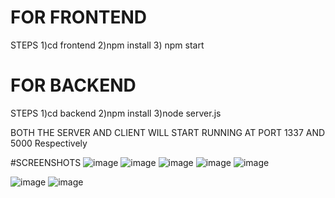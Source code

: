 # FOR FRONTEND 

STEPS
1)cd frontend 
2)npm install
3) npm start 


# FOR BACKEND

STEPS
1)cd backend
2)npm install 
3)node server.js

BOTH THE SERVER AND CLIENT WILL START RUNNING AT PORT 1337 AND 5000  Respectively



#SCREENSHOTS
![image](https://user-images.githubusercontent.com/64985088/212250546-cb9c008d-ed6a-4fba-b6c1-425588599393.png)
![image](https://user-images.githubusercontent.com/64985088/212250574-aa73a1fd-b3fe-44ae-972c-3df42fd3e7e6.png)
![image](https://user-images.githubusercontent.com/64985088/212250609-c99d9136-f8aa-4708-ba12-36c6f568bfa1.png)
![image](https://user-images.githubusercontent.com/64985088/212250643-01f26148-8d79-470c-8d6c-f47d4bf97d67.png)
![image](https://user-images.githubusercontent.com/64985088/212250678-aa80d236-9b73-42e2-839e-80411b39d6b8.png)

![image](https://user-images.githubusercontent.com/64985088/212250737-e545bbaf-bb5c-4f2b-962a-8636af1730d0.png)
![image](https://user-images.githubusercontent.com/64985088/212250756-bb83fe30-e89a-48c2-a8cc-59e50226d917.png)
